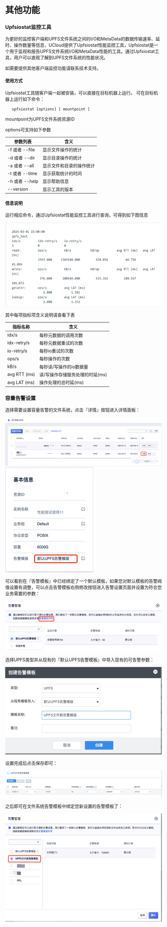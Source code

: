# 其他功能

### Upfsiostat监控工具

为更好的监控客户端和UPFS文件系统之间的I/O和MetaData的数据传输速率、延时、操作数量等信息，UCloud提供了Upfsiostat性能监控工具，Upfsiostat是一个用于监视和报告UPFS文件系统I/O和MetaData性能的工具。通过Upfsiostat工具，用户可以直观了解到UPFS文件系统的性能状况。

如需要提供其他客户端监控功能请联系技术支持。

#### 使用方式

Upfsiostat工具随客户端一起被安装，可以直接在目标机器上运行。
可在目标机器上运行如下命令：

       upfsiostat [options] [ mountpoint ]

mountpoint为UPFS文件系统资源ID

options可支持如下参数

| 参数列表    | 含义     |
|---------|--------|
| -f 或者 --file	 | 显示文件操作的统计	   |
| -d 或者 --dir	 | 显示目录操作的统计	 |
| -a 或者 --all	 | 显示文件和目录的操作统计	  |
| -t 或者 --time	 | 显示获取统计的时间	   |
| -h 或者 --help	 | 显示帮助信息	 |
| --version	 | 显示工具的版本	  |

#### 信息说明

运行相应命令，通过Upfsiostat性能监控工具进行查询，可得到如下图信息

![](/images/other1.png)


其中每项指标项含义说明请查看下表

| 指标名称          | 含义     |
|---------------|--------|
| idx/s	 | 每秒元数据的调用次数	   |
| idx-retry/s	  | 每秒元数据重试的次数	 |
| io-retry/s	  | 每秒io重试的次数	  |
| ops/s	 | 每秒操作的次数	   |
| kB/s	 | 每秒读/写操作的io数据量	 |
| avg RTT (ms)	    | 读/写操作存储服务处理的时延(ms)	  |
| avg LAT (ms)    | 操作处理的总时延(ms)  |


### 容量告警设置

选择需要设置容量告警的文件系统，点击『详情』按钮进入详情面板：

![](/images/other2.png)
![](/images/other3.png)

可以看到在『告警模板』中已经绑定了一个默认模板，如果您对默认模板的告警阀值设置有调整，可以点击告警模板右侧修改按钮进入告警设置页面并设置为符合您业务需要的参数：

![](/images/other4.png)

选择UPFS类型并从现有的『默认UPFS告警模板』中导入现有的可告警参数：

![](/images/other5.png)

设置完成后点击保存即可：

![](/images/other6.png)

之后即可在文件系统告警模板中绑定您新设置的告警模板了：

![](/images/other7.png)





